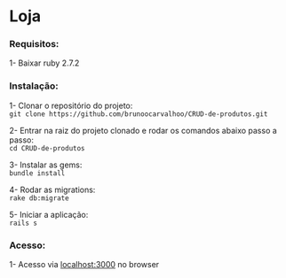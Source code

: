 <h1>Loja</h1>

<h3>Requisitos:</h3>

1- Baixar ruby 2.7.2

<h3>Instalação:</h3>

1- Clonar o repositório do projeto: <br>
`git clone https://github.com/brunoocarvalhoo/CRUD-de-produtos.git`

2- Entrar na raiz do projeto clonado e rodar os comandos abaixo passo a passo: <br>
`cd CRUD-de-produtos`

3- Instalar as gems:<br>
`bundle install`

4- Rodar as migrations:<br>
 `rake db:migrate`

5- Iniciar a aplicação:<br>
 `rails s`

<h3>Acesso:</h3>

1- Acesso via <a href="url">localhost:3000</a> no browser
